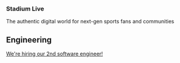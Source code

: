 
### Stadium Live

The authentic digital world for next-gen sports fans and communities

## Engineering

[We're hiring our 2nd software engineer!](https://angel.co/company/stadiumliveapp/jobs/763798-full-stack-engineer)
